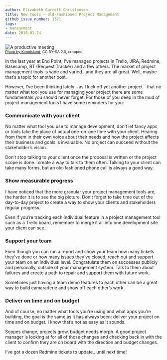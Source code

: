 ```yaml
---
author: Elizabeth Garrett Christensen
title: New Tools — Old-Fashioned Project Management
github_issue_number: 1371
tags:
- management
date: 2018-01-24
---
```


<img src="/blog/2018/01/new-tools-old-fashioned-project-management/image-0.jpg" alt="A productive meeting"><br/>
<small>[Photo by Kennisland](https://www.flickr.com/photos/kl/9355814769/), CC BY-SA 2.0, cropped</small>

In the last year at End Point, I’ve managed projects in Trello, JIRA, Redmine, Basecamp, RT (Request Tracker) and a few others. The market of project management tools is wide and varied…​and they are all great. Well, maybe that’s a topic for another post.

However, I’ve been thinking lately—​as I kick off yet another project—​that no matter what tool you use for managing your project there are some fundamentals you should never forget. For those of you deep in the mud of project management tools I have some reminders for you:

### Communicate with your client

No matter what tool you use to manage development, don’t let fancy apps or tools take the place of actual one-on-one time with your client. Hearing from them in their own voice about their needs and how the project affects their business and goals is invaluable. No project can succeed without the stakeholder’s vision. 

Don’t stop talking to your client once the proposal is written or the project scope is done…​create a way to talk to them often. Talking to your client can take many forms, but an old-fashioned phone call is always a good way.

### Show measurable progress

I have noticed that the more granular your project management tools are, the harder it is to see the big picture. Don’t forget to take time out of the day-to-day project to create a way to show your clients and stakeholders regular progress.

Even if you’re tracking each individual feature in a project management tool such as a Trello board, remember to merge it all into one development site your client can see.

### Support your team

Even though you can run a report and show your team how many tickets they’ve done or how many issues they’ve closed, reach out and support your team on an individual level. Congratulate them on successes publicly and personally, outside of your management system. Talk to them about failures and create a path to repair and support them with future work.

Sometimes just having a team demo features to each other can be a great way to build camaraderie and show off each other’s work. 

### Deliver on time and on budget

And of course, no matter what tools you’re using and what apps you’re building, the goal is the same as it has always been: deliver your project on time and on budget. I know that’s not as easy as it sounds.

Scopes change, projects grow, budget needs morph. A good project manager is looking at for all of those changes and checking back in with the client to confirm they are on board with the direction and budget changes. 

I’ve got a dozen Redmine tickets to update…​until next time!
